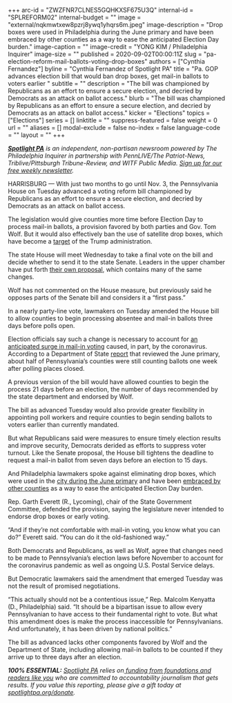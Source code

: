 +++
arc-id = "ZWZFNR7CLNES5GQHKXSF675U3Q"
internal-id = "SPLREFORM02"
internal-budget = ""
image = "external/nqkmwtxew8pzrj8ywq1yhqrs6m.jpeg"
image-description = "Drop boxes were used in Philadelphia during the June primary and have been embraced by other counties as a way to ease the anticipated Election Day burden."
image-caption = ""
image-credit = "YONG KIM / Philadelphia Inquirer"
image-size = ""
published = 2020-09-02T00:00:11Z
slug = "pa-election-reform-mail-ballots-voting-drop-boxes"
authors = ["Cynthia Fernandez"]
byline = "Cynthia Fernandez of Spotlight PA"
title = "Pa. GOP advances election bill that would ban drop boxes, get mail-in ballots to voters earlier "
subtitle = ""
description = "The bill was championed by Republicans as an effort to ensure a secure election, and decried by Democrats as an attack on ballot access."
blurb = "The bill was championed by Republicans as an effort to ensure a secure election, and decried by Democrats as an attack on ballot access."
kicker = "Elections"
topics = ["Elections"]
series = []
linktitle = ""
suppress-featured = false
weight = 0
url = ""
aliases = []
modal-exclude = false
no-index = false
language-code = ""
layout = ""
+++

<a href="https://www.spotlightpa.org/"><i><b>Spotlight PA</b></i></a><i> is an independent, non-partisan newsroom powered by The Philadelphia Inquirer in partnership with PennLIVE/The Patriot-News, Triblive/Pittsburgh Tribune-Review, and WITF Public Media. </i><a href="https://www.spotlightpa.org/newsletters"><i>Sign up for our free weekly newsletter</i></a><i>.</i>

HARRISBURG — With just two months to go until Nov. 3, the Pennsylvania House on Tuesday advanced a voting reform bill championed by Republicans as an effort to ensure a secure election, and decried by Democrats as an attack on ballot access.

The legislation would give counties more time before Election Day to process mail-in ballots, a provision favored by both parties and Gov. Tom Wolf. But it would also effectively ban the use of satellite drop boxes, which have become a <a href="https://www.inquirer.com/politics/election/pennsylvania-supreme-court-lawsuit-election-mail-in-ballots-20200901.html" target=_blank>target</a> of the Trump administration.

The state House will meet Wednesday to take a final vote on the bill and decide whether to send it to the state Senate. Leaders in the upper chamber have put forth <a href="https://www.spotlightpa.org/news/2020/08/pa-tom-wolf-mail-voting-ballots-delays-postal-service-gop-plan/">their own proposal</a>, which contains many of the same changes.

Wolf has not commented on the House measure, but previously said he opposes parts of the Senate bill and considers it a “first pass.”

<script src="https://www.spotlightpa.org/embed.js" async></script><div data-spl-embed-version="1" data-spl-src="https://www.spotlightpa.org/embeds/newsletter/"></div>

In a nearly party-line vote, lawmakers on Tuesday amended the House bill to allow counties to begin processing absentee and mail-in ballots three days before polls open.

Election officials say such a change is necessary to account for <a href="https://www.spotlightpa.org/news/2020/08/pa-tom-wolf-mail-voting-ballots-delays-postal-service-gop-plan/">an anticipated surge in mail-in voting</a> caused, in part, by the coronavirus. According to a Department of State <a href="https://www.dos.pa.gov/VotingElections/Documents/2020-08-01-Act35Report.pdf">report</a> that reviewed the June primary, about half of Pennsylvania’s counties were still counting ballots one week after polling places closed.

A previous version of the bill would have allowed counties to begin the process 21 days before an election, the number of days recommended by the state department and endorsed by Wolf.

The bill as advanced Tuesday would also provide greater flexibility in appointing poll workers and require counties to begin sending ballots to voters earlier than currently mandated.

But what Republicans said were measures to ensure timely election results and improve security, Democrats derided as efforts to suppress voter turnout. Like the Senate proposal, the House bill tightens the deadline to request a mail-in ballot from seven days before an election to 15 days.

And Philadelphia lawmakers spoke against eliminating drop boxes, which were used in the <a href="https://www.inquirer.com/politics/election/philadelphia-primary-mail-ballot-drop-box-locations-20200528.html">city during the June primary</a> and have been <a href="https://www.inquirer.com/politics/election/philadelphia-pennsylvania-early-voting-2020-election-20200810.html">embraced by other counties</a> as a way to ease the anticipated Election Day burden.

Rep. Garth Everett (R., Lycoming), chair of the State Government Committee, defended the provision, saying the legislature never intended to endorse drop boxes or early voting.

“And if they’re not comfortable with mail-in voting, you know what you can do?” Everett said. “You can do it the old-fashioned way.”

<script src="https://www.spotlightpa.org/embed.js" async></script><div data-spl-embed-version="1" data-spl-src="https://www.spotlightpa.org/embeds/donate/?teaser_text=Spotlight%20PA%20provides%20essential%2C%20public-service%20journalism%20thanks%20to%20readers%20like%20you.%20Help%20us%20continue%20that%20work."></div>

Both Democrats and Republicans, as well as Wolf, agree that changes need to be made to Pennsylvania’s election laws before November to account for the coronavirus pandemic as well as ongoing U.S. Postal Service delays.

But Democratic lawmakers said the amendment that emerged Tuesday was not the result of promised negotiations.

“This actually should not be a contentious issue,” Rep. Malcolm Kenyatta (D., Philadelphia) said. “It should be a bipartisan issue to allow every Pennsylvanian to have access to their fundamental right to vote. But what this amendment does is make the process inaccessible for Pennsylvanians. And unfortunately, it has been driven by national politics.”

The bill as advanced lacks other components favored by Wolf and the Department of State, including allowing mail-in ballots to be counted if they arrive up to three days after an election.

<i><b>100% ESSENTIAL:</b></i><i> </i><a href="https://www.spotlightpa.org/"><i>Spotlight PA</i></a><i> relies on</i><a href="https://www.spotlightpa.org/support"><i> funding from foundations and readers like you</i></a><i> who are committed to accountability journalism that gets results. If you value this reporting, please give a gift today at </i><a href="http://spotlightpa.org/donate"><i>spotlightpa.org/donate</i></a><i>.</i>

